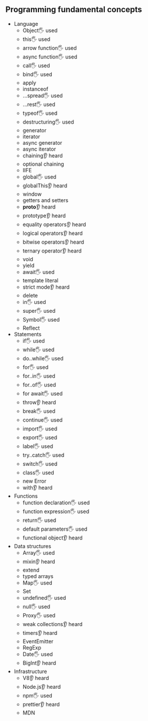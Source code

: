## Programming fundamental concepts

- Language
  - Object🖐️ used
  - this🖐️ used
  - arrow function🖐️ used
  - async function🖐️ used
  - call🖐️ used
  - bind🖐️ used
  - apply
  - instanceof
  - ...spread🖐️ used
  - ...rest🖐️ used
  - typeof🖐️ used
  - destructuring🖐️ used
  - generator
  - iterator
  - async generator
  - async iterator
  - chaining👂 heard
  - optional chaining
  - IIFE
  - global🖐️ used
  - globalThis👂 heard
  - window
  - getters and setters
  - __proto__👂 heard
  - prototype👂 heard
  - equality operators👂 heard
  - logical operators👂 heard
  - bitwise operators👂 heard
  - ternary operator👂 heard
  - void
  - yield
  - await🖐️ used
  - template literal
  - strict mode👂 heard
  - delete
  - in🖐️ used
  - super🖐️ used
  - Symbol🖐️ used
  - Reflect
- Statements
  - if🖐️ used
  - while🖐️ used
  - do..while🖐️ used
  - for🖐️ used
  - for..in🖐️ used
  - for..of🖐️ used
  - for await🖐️ used
  - throw👂 heard
  - break🖐️ used
  - continue🖐️ used
  - import🖐️ used
  - export🖐️ used
  - label🖐️ used
  - try..catch🖐️ used
  - switch🖐️ used
  - class🖐️ used
  - new Error
  - with👂 heard
- Functions
  - function declaration🖐️ used
  - function expression🖐️ used
  - return🖐️ used
  - default parameters🖐️ used
  - functional object👂 heard
- Data structures
  - Array🖐️ used
  - mixin👂 heard
  - extend
  - typed arrays
  - Map🖐️ used
  - Set
  - undefined🖐️ used
  - null🖐️ used
  - Proxy🖐️ used
  - weak collections👂 heard
  - timers👂 heard
  - EventEmitter
  - RegExp
  - Date🖐️ used
  - BigInt👂 heard
- Infrastructure
  - V8👂 heard
  - Node.js👂 heard
  - npm🖐️ used
  - prettier👂 heard
  - MDN
